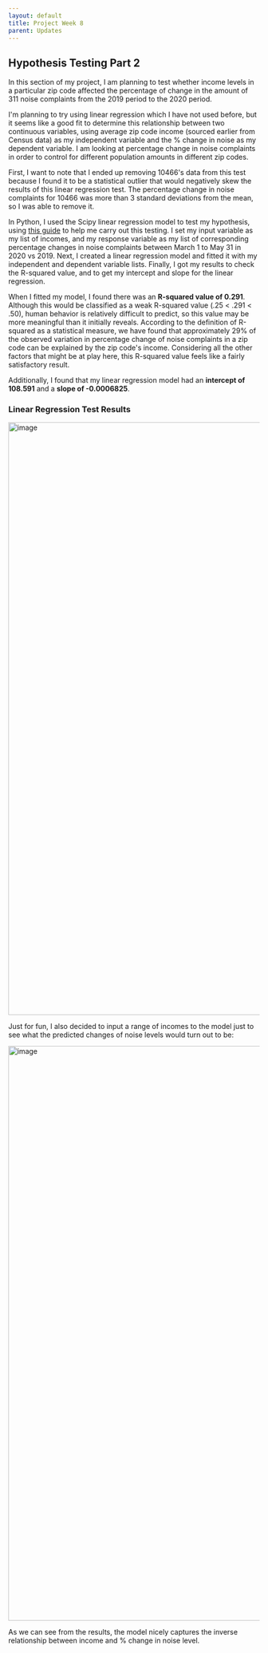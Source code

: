```yaml
---
layout: default
title: Project Week 8
parent: Updates
---
```


## Hypothesis Testing Part 2

In this section of my project, I am planning to test whether income levels in a particular zip code affected the percentage of change in the amount of 
311 noise complaints from the 2019 period to the 2020 period. 

I'm planning to try using linear regression which I have not used before, but it seems like a good fit to determine this relationship between two
continuous variables, using average zip code income (sourced earlier from Census data) as my independent variable and the % change in noise as my dependent
variable. I am looking at percentage change in noise complaints in order to control for different population amounts in different zip codes.

First, I want to note that I ended up removing 10466's data from this test because I found it to be a statistical outlier that would negatively skew the
results of this linear regression test. The percentage change in noise complaints for 10466 was more than 3 standard deviations from the mean, so I
was able to remove it.

In Python, I used the Scipy linear regression model to test my hypothesis, using [this guide](https://realpython.com/linear-regression-in-python/) to help
me carry out this testing. I set my input variable as my list of incomes, and my response variable as my list of corresponding percentage changes 
in noise complaints between March 1 to May 31 in 2020 vs 2019. Next, I created a linear regression model and fitted it with my independent and 
dependent variable lists. Finally, I got my results to check the R-squared value, and to get my intercept and slope for the linear regression.

When I fitted my model, I found there was an **R-squared value of 0.291**. Although this would be classified as a weak R-squared value (.25 < .291 < .50), 
human behavior is relatively difficult to predict, so this value may be more meaningful than it initially reveals. According to the definition of 
R-squared as a statistical measure, we have found that approximately 29% of the observed variation in percentage change of noise complaints in a zip code can be 
explained by the zip code's income. Considering all the other factors that might be at play here, this R-squared value feels like a fairly satisfactory result.

Additionally, I found that my linear regression model had an **intercept of 108.591** and a **slope of -0.0006825**. 

### Linear Regression Test Results

<img width="1187" alt="image" src="https://user-images.githubusercontent.com/44076192/232328430-2ea58bc9-3c05-4a7e-95a9-a606607ed227.png">

Just for fun, I also decided to input a range of incomes to the model just to see what the predicted changes of noise levels would turn out to be:

<img width="1151" alt="image" src="https://user-images.githubusercontent.com/44076192/233660280-4cc8ac28-cf67-4bb8-8918-726d34974f37.png">

As we can see from the results, the model nicely captures the inverse relationship between income and % change in noise level.
